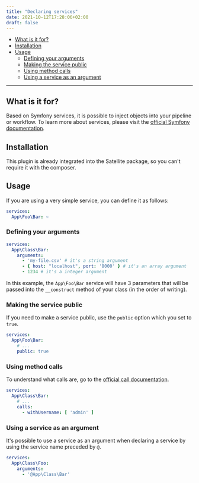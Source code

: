 ```yaml
---
title: "Declaring services"
date: 2021-10-12T17:28:06+02:00
draft: false
---
```


- [What is it for?](#what-is-it-for)
- [Installation](#installation)
- [Usage](#usage)
  - [Defining your arguments](#defining-your-arguments)
  - [Making the service public](#making-the-service-public)
  - [Using method calls](#using-method-calls)
  - [Using a service as an argument](#using-a-service-as-an-argument)

---

## What is it for?

Based on Symfony services, it is possible to inject objects into your pipeline or workflow.
To learn more about services, please visit the
[official Symfony documentation](https://symfony.com/doc/current/service_container.html).

## Installation

This plugin is already integrated into the Satellite package, so you can't require it with the composer.

## Usage

If you are using a very simple service, you can define it as follows:

```yaml
services:
  App\Foo\Bar: ~
```

### Defining your arguments

```yaml
services:
  App\Class\Bar:
    arguments:
      - 'my-file.csv' # it's a string argument
      - { host: "localhost", port: '8000' } # it's an array argument
      - 1234 # it's a integer argument
```

In this example, the `App\Foo\Bar` service will have 3 parameters that will be passed into the 
`__construct` method of your class (in the order of writing).

### Making the service public

If you need to make a service public, use the `public` option which you set to `true`.

```yaml
services:
  App\Foo\Bar:
    # ...
    public: true
```

### Using method calls

To understand what calls are, go to the [official call documentation](https://symfony.com/doc/current/service_container/calls.html).

```yaml
services:
  App\Class\Bar:
    # ...
    calls:
      - withUsername: [ 'admin' ]
```

### Using a service as an argument

It's possible to use a service as an argument when declaring a service by using the service name preceded by `@`.

```yaml
services:
  App\Class\Foo:
    arguments:
      - '@App\Class\Bar'
```
